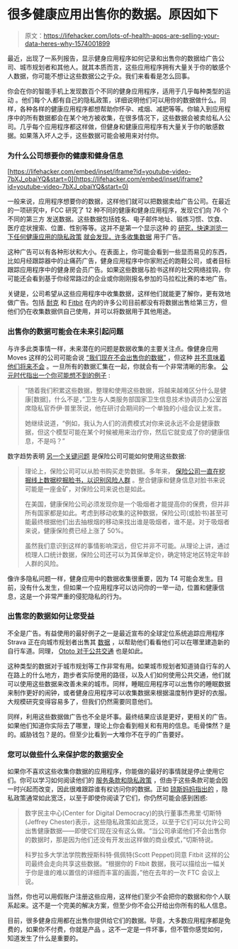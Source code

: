 # 很多健康应用出售你的数据。原因如下

> 原文：<https://lifehacker.com/lots-of-health-apps-are-selling-your-data-heres-why-1574001899>

最近，出现了一系列报告，显示健身应用程序如何记录和出售你的数据给广告公司、城市规划者和其他人。就其本质而言，这些应用程序拥有大量关于你的敏感个人数据，你可能不想让这些数据公之于众。我们来看看是怎么回事。



你会在你的智能手机上发现数百个不同的健身应用程序，适用于几乎每种类型的运动 。他们每个人都有自己的隐私政策，详细说明他们可以用你的数据做什么。同样，各种各样的健康应用程序都想帮助你怀孕、戒烟、减肥等等。你输入到应用程序中的所有数据都会在某个地方被收集，在很多情况下，这些数据会被卖给私人公司。几乎每个应用程序都这样做，但健身和健康应用程序有大量关于你的敏感数据。如果落入坏人之手，这些数据可能会被用来对付你。

### 为什么公司想要你的健康和健身信息

 [https://lifehacker.com/embed/inset/iframe?id=youtube-video-7bXJ_obaiYQ&start=0](https://lifehacker.com/embed/inset/iframe?id=youtube-video-7bXJ_obaiYQ&start=0) 

一般来说，应用程序想要你的数据，这样他们就可以把数据卖给广告公司。在最近的一项研究中，FCC 研究了 12 种不同的健康和健身应用程序，发现它们向 76 个不同的第三方 发送数据。这些数据包括姓名、电子邮件地址、锻炼习惯、饮食、医疗症状搜索、位置、性别等等。这并不是第一个显示这种 的 [研究，快速浏览一下任何健康应用的隐私政策](http://www.dailymail.co.uk/news/article-2409486/Personal-details-smartphone-fitness-apps-sold-firms-20-used-products-pass-information-nearly-70-companies.html) [就会发现，许多收集数据](http://www.digitaltrends.com/mobile/moves-app-shares-user-data-facebook/) 用于广告。

这种广告可以有各种形状和大小。在表面上，你可能会看到一些显而易见的东西，比如月经跟踪器中的止痛药广告，健身应用程序中你家附近的跑鞋公司，或者目标跟踪应用程序中的健身房会员广告。如果这些数据与脸书这样的社交网络挂钩，你可能还会看到基于你经常路过的企业或你刚刚报名参加的马拉松比赛的本地广告。

关键是，公司希望从这些应用程序中收集数据，这样他们就能更了解你，更有效地做广告。包括 [耐克](http://www.nike.com/us/en_us/c/nikeplus-fuelband) 和 [Fitbit](http://www.fitbit.com/privacy) 在内的许多公司目前都没有将数据出售给第三方，但他们仍在收集数据供自己使用，并可以将数据用于其他用途。

### 出售你的数据可能会在未来引起问题

与许多此类事情一样，未来潜在的问题是数据收集的主要关注点。像健身应用 Moves 这样的公司可能会说 [“我们现在不会出售你的数据”](https://twitter.com/movesapp/status/459327654269685760) ，但这种 [并不意味着他们将来不会](http://lifehacker.com/the-personal-tracking-app-moves-updated-its-privacy-pol-1572624177) 。一旦所有的数据汇集在一起，你就会有一个非常清晰的形象。 [公元时代指出一个你可能想不到的例子](http://adage.com/article/privacy-and-regulation/ftc-signals-focus-health-fitness-data-privacy/293080/) :

> “随着我们积累这些数据，整理和使用这些数据，将越来越难区分什么是健康[数据]，什么不是，”卫生与人类服务部国家卫生信息技术协调员办公室首席隐私官乔伊·普里茨说，他在研讨会期间的一个单独的小组会议上发言。
> 
> 她继续说道，“例如，我认为人们的消费模式对你来说永远不会是健康数据，但这个模型可能在某个时候被用来治疗你，然后它就变成了你的健康信息，不是吗？”

数字趋势表明 [另一个关键问题](http://www.digitaltrends.com/mobile/moves-facebook-what-you-should-know/#!K60Xn) 是保险公司可能如何使用这些数据:

> 理论上，保险公司可以从脸书购买走势数据。多年来， [保险公司一直在挖掘线上数据](http://online.wsj.com/news/articles/SB10001424052748704648604575620750998072986)[挖掘脸书，以识别风险人群](http://money.msn.com/insurance/will-facebook-wreck-your-insurance-insurance.aspx) 。整合健康和健身信息对脸书来说可能是一座金矿，对保险公司来说也是如此。
> 
> 在美国，健康保险公司必须发现你是一个吸烟者才能提高你的保费，但并非所有国家都是如此。考虑到移动收集的这种数据，保险公司(或脸书)甚至可能最终根据他们出去抽根烟的移动来找出谁是吸烟者，谁不是。对于吸烟者来说，健康保险费已经上涨了 50%。
> 
> 虽然我们意识到这样的事情影响深远，但它并非不可能。从理论上讲，通过梳理人口统计数据，保险公司还可以为其保单定价，确定特定地区特定年龄人群的风险。

像许多隐私问题一样，健身应用中的数据收集很重要，因为 T4 可能会发生。目前，没有什么发生，但如果一个应用程序可以访问你的一举一动，位置和健康信息，这是一个非常严重的侵犯隐私的行为。

### 出售您的数据如何让您受益

不全是广告。有益使用的最好例子之一是最近宣布的全球定位系统追踪应用程序 Strava 正在向城市规划者出售其 [数据](http://gizmodo.com/why-a-fitness-tracking-app-is-selling-its-data-to-city-1572964149) ，以帮助他们看看他们可以在哪里建造新的自行车道。同理， [Ototo 对于公共交通](http://gizmodo.com/this-beautifully-simple-app-wants-to-change-how-public-1548777582) 也是如此。

这种类型的数据对于城市规划等工作非常有用。如果城市规划者知道骑自行车的人在路上的什么地方，跑步者实际使用的路径，以及人们如何使用公共交通，他们就可以使用这些数据来改善未来的城市。同样，睡眠应用程序可以出售你的睡眠数据来制作更好的闹钟，或者健身应用程序可以收集数据来根据温度制作更好的衣服。大规模研究变得容易多了，但我们仍然需要同意他们。

同样，利用这些数据做广告也不全是坏事。最终结果应该是更好，更相关的广告。如果他们知道你实际去了哪里，理论上你会看到相关和有用的信息。毛骨悚然？是的。威胁钱包？是的。但至少比看到一大堆你不在乎的广告要好。

### 您可以做些什么来保护您的数据安全

如果你不喜欢这些收集你数据的应用程序，你能做的最好的事情就是停止使用它们。你可以学习如何阅读他们的 [服务条款和隐私政策](http://lifehacker.com/how-to-quickly-read-a-terms-of-service-5892422) ，但由于这些条款可能会因一时兴起而改变，因此很难跟踪谁有权访问你的数据。正如 [琼斯妈妈指出的](http://www.motherjones.com/politics/2014/01/are-fitbit-nike-and-garmin-selling-your-personal-fitness-data) ，隐私政策通常如此宽泛，以至于即使你阅读了它们，你仍然可能会感到困惑:

> 数字民主中心(Center for Digital Democracy)的执行董事杰弗里·切斯特(Jeffrey Chester)表示，这些隐私政策如此宽泛，以至于它们可以允许公司出售健康数据——即使它们现在没有这么做。“当公司承诺他们不会出售你的数据时，那是因为他们还没有开发出这样做的商业模式，”切斯特说。
> 
> 科罗拉多大学法学院教授斯科特·佩佩特(Scott Peppet)同意 Fitbit 这样的公司最终会走向共享这些数据。“根据你的 Fitbit 数据，我可以描绘出一幅关于你是谁的难以置信的详细而丰富的画面，”他在去年的一次 FTC 会议上说。

当然，你也可以用假账户注册这些应用，这样他们至少不会把你的数据和你个人联系起来。这不是一个完美的解决方案，但至少你不会公开给出你所有的私人信息。

目前，很多健身应用都在出售你提供给它们的数据。毕竟，大多数应用程序都是免费的，如果你不付费，你就是产品 。这不一定是一件坏事，但不管你感觉如何，知道发生了什么是重要的。